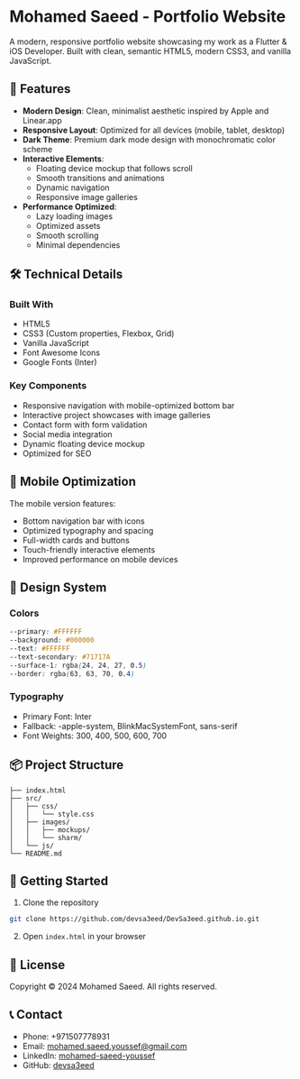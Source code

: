 # Mohamed Saeed - Portfolio Website

A modern, responsive portfolio website showcasing my work as a Flutter & iOS Developer. Built with clean, semantic HTML5, modern CSS3, and vanilla JavaScript.

## 🚀 Features

- **Modern Design**: Clean, minimalist aesthetic inspired by Apple and Linear.app
- **Responsive Layout**: Optimized for all devices (mobile, tablet, desktop)
- **Dark Theme**: Premium dark mode design with monochromatic color scheme
- **Interactive Elements**: 
  - Floating device mockup that follows scroll
  - Smooth transitions and animations
  - Dynamic navigation
  - Responsive image galleries
- **Performance Optimized**:
  - Lazy loading images
  - Optimized assets
  - Smooth scrolling
  - Minimal dependencies

## 🛠 Technical Details

### Built With
- HTML5
- CSS3 (Custom properties, Flexbox, Grid)
- Vanilla JavaScript
- Font Awesome Icons
- Google Fonts (Inter)

### Key Components
- Responsive navigation with mobile-optimized bottom bar
- Interactive project showcases with image galleries
- Contact form with form validation
- Social media integration
- Dynamic floating device mockup
- Optimized for SEO

## 📱 Mobile Optimization

The mobile version features:
- Bottom navigation bar with icons
- Optimized typography and spacing
- Full-width cards and buttons
- Touch-friendly interactive elements
- Improved performance on mobile devices

## 🎨 Design System

### Colors
```css
--primary: #FFFFFF
--background: #000000
--text: #FFFFFF
--text-secondary: #71717A
--surface-1: rgba(24, 24, 27, 0.5)
--border: rgba(63, 63, 70, 0.4)
```

### Typography
- Primary Font: Inter
- Fallback: -apple-system, BlinkMacSystemFont, sans-serif
- Font Weights: 300, 400, 500, 600, 700

## 📦 Project Structure

```
├── index.html
├── src/
│   ├── css/
│   │   └── style.css
│   ├── images/
│   │   ├── mockups/
│   │   └── sharm/
│   └── js/
└── README.md
```

## 🚀 Getting Started

1. Clone the repository
```bash
git clone https://github.com/devsa3eed/DevSa3eed.github.io.git
```

2. Open `index.html` in your browser

## 📝 License

Copyright © 2024 Mohamed Saeed. All rights reserved.

## 📞 Contact

- Phone: +971507778931
- Email: mohamed.saeed.youssef@gmail.com
- LinkedIn: [mohamed-saeed-youssef](https://www.linkedin.com/in/mohamed-saeed-youssef/)
- GitHub: [devsa3eed](https://github.com/devsa3eed)
